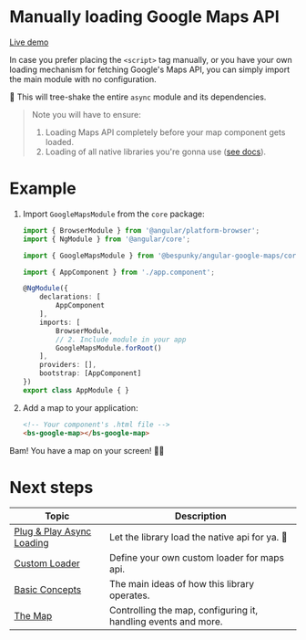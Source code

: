 # Manually loading Google Maps API
[Live demo](https://bs-angular-g-maps.web.app/Getting%20Started/Manual%20Loading)

In case you prefer placing the `<script>` tag manually, or you have your own loading mechanism for fetching Google's Maps API, you can simply import the main module with no configuration.

🌳 This will tree-shake the entire `async` module and its dependencies.

> Note you will have to ensure:
> 1. Loading Maps API completely before your map component gets loaded.
> 2. Loading of all native libraries you're gonna use ([see docs](https://developers.google.com/maps/documentation/javascript/libraries)).

# Example
1. Import `GoogleMapsModule` from the `core` package:

    ```typescript
    import { BrowserModule } from '@angular/platform-browser';
    import { NgModule } from '@angular/core';

    import { GoogleMapsModule } from '@bespunky/angular-google-maps/core'; // 1. Import module

    import { AppComponent } from './app.component';

    @NgModule({
        declarations: [
            AppComponent
        ],
        imports: [
            BrowserModule,
            // 2. Include module in your app
            GoogleMapsModule.forRoot()
        ],
        providers: [], 
        bootstrap: [AppComponent]
    })
    export class AppModule { }
    ```

2. Add a map to your application:
   
    ```html
    <!-- Your component's .html file -->
    <bs-google-map></bs-google-map>
    ```

Bam! You have a map on your screen! 🤟😎

# Next steps
| Topic | Description |
| ----- | ----------- |
|[Plug & Play Async Loading](/docs/additional-documentation/getting-started/plug-n-play-async-loading.html)|Let the library load the native api for ya. 💪
|[Custom Loader](/docs/additional-documentation/getting-started/custom-loader.html)|Define your own custom loader for maps api.|
|[Basic Concepts](/docs/additional-documentation/basic-concepts.html)|The main ideas of how this library operates.|
|[The Map](/docs/additional-documentation/the-map.html)|Controlling the map, configuring it, handling events and more.|